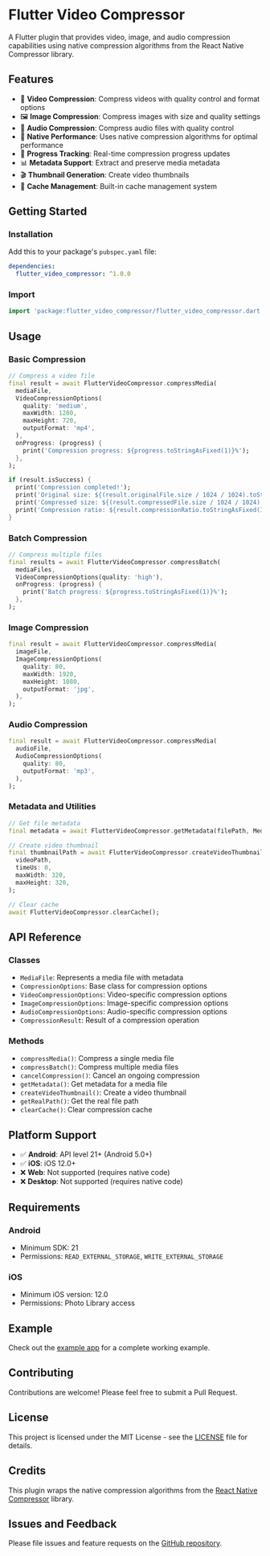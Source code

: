 # Flutter Video Compressor

A Flutter plugin that provides video, image, and audio compression capabilities using native compression algorithms from the React Native Compressor library.

## Features

- 🎥 **Video Compression**: Compress videos with quality control and format options
- 🖼️ **Image Compression**: Compress images with size and quality settings
- 🎵 **Audio Compression**: Compress audio files with quality control
- 📱 **Native Performance**: Uses native compression algorithms for optimal performance
- 🔄 **Progress Tracking**: Real-time compression progress updates
- 📊 **Metadata Support**: Extract and preserve media metadata
- 🎬 **Thumbnail Generation**: Create video thumbnails
- 💾 **Cache Management**: Built-in cache management system

## Getting Started

### Installation

Add this to your package's `pubspec.yaml` file:

```yaml
dependencies:
  flutter_video_compressor: ^1.0.0
```

### Import

```dart
import 'package:flutter_video_compressor/flutter_video_compressor.dart';
```

## Usage

### Basic Compression

```dart
// Compress a video file
final result = await FlutterVideoCompressor.compressMedia(
  mediaFile,
  VideoCompressionOptions(
    quality: 'medium',
    maxWidth: 1280,
    maxHeight: 720,
    outputFormat: 'mp4',
  ),
  onProgress: (progress) {
    print('Compression progress: ${progress.toStringAsFixed(1)}%');
  },
);

if (result.isSuccess) {
  print('Compression completed!');
  print('Original size: ${(result.originalFile.size / 1024 / 1024).toStringAsFixed(2)} MB');
  print('Compressed size: ${(result.compressedFile.size / 1024 / 1024).toStringAsFixed(2)} MB');
  print('Compression ratio: ${result.compressionRatio.toStringAsFixed(1)}%');
}
```

### Batch Compression

```dart
// Compress multiple files
final results = await FlutterVideoCompressor.compressBatch(
  mediaFiles,
  VideoCompressionOptions(quality: 'high'),
  onProgress: (progress) {
    print('Batch progress: ${progress.toStringAsFixed(1)}%');
  },
);
```

### Image Compression

```dart
final result = await FlutterVideoCompressor.compressMedia(
  imageFile,
  ImageCompressionOptions(
    quality: 80,
    maxWidth: 1920,
    maxHeight: 1080,
    outputFormat: 'jpg',
  ),
);
```

### Audio Compression

```dart
final result = await FlutterVideoCompressor.compressMedia(
  audioFile,
  AudioCompressionOptions(
    quality: 80,
    outputFormat: 'mp3',
  ),
);
```

### Metadata and Utilities

```dart
// Get file metadata
final metadata = await FlutterVideoCompressor.getMetadata(filePath, MediaType.video);

// Create video thumbnail
final thumbnailPath = await FlutterVideoCompressor.createVideoThumbnail(
  videoPath,
  timeUs: 0,
  maxWidth: 320,
  maxHeight: 320,
);

// Clear cache
await FlutterVideoCompressor.clearCache();
```

## API Reference

### Classes

- `MediaFile`: Represents a media file with metadata
- `CompressionOptions`: Base class for compression options
- `VideoCompressionOptions`: Video-specific compression options
- `ImageCompressionOptions`: Image-specific compression options
- `AudioCompressionOptions`: Audio-specific compression options
- `CompressionResult`: Result of a compression operation

### Methods

- `compressMedia()`: Compress a single media file
- `compressBatch()`: Compress multiple media files
- `cancelCompression()`: Cancel an ongoing compression
- `getMetadata()`: Get metadata for a media file
- `createVideoThumbnail()`: Create a video thumbnail
- `getRealPath()`: Get the real file path
- `clearCache()`: Clear compression cache

## Platform Support

- ✅ **Android**: API level 21+ (Android 5.0+)
- ✅ **iOS**: iOS 12.0+
- ❌ **Web**: Not supported (requires native code)
- ❌ **Desktop**: Not supported (requires native code)

## Requirements

### Android
- Minimum SDK: 21
- Permissions: `READ_EXTERNAL_STORAGE`, `WRITE_EXTERNAL_STORAGE`

### iOS
- Minimum iOS version: 12.0
- Permissions: Photo Library access

## Example

Check out the [example app](example/) for a complete working example.

## Contributing

Contributions are welcome! Please feel free to submit a Pull Request.

## License

This project is licensed under the MIT License - see the [LICENSE](LICENSE) file for details.

## Credits

This plugin wraps the native compression algorithms from the [React Native Compressor](https://github.com/ShivamJoker/React-Native-Compressor) library.

## Issues and Feedback

Please file issues and feature requests on the [GitHub repository](https://github.com/turanoz/flutter_video_compressor).

